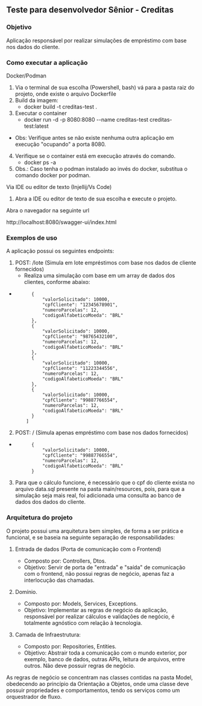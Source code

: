 ## Teste para desenvolvedor Sênior - Creditas

### Objetivo

Aplicação responsável por realizar simulações de empréstimo com base nos dados do cliente.

### Como executar a aplicação

Docker/Podman


1. Via o terminal de sua escolha (Powershell, bash) vá para a pasta raiz do projeto, onde existe o arquivo Dockerfile
2. Build da imagem:
    - docker build -t creditas-test .
3. Executar o container
    - docker run -d -p 8080:8080 --name creditas-test creditas-test:latest
- Obs: Verifique antes se não existe nenhuma outra aplicação em execução "ocupando" a porta 8080.
4. Verifique se o container está em execução através do comando.
    - docker ps -a
5. Obs.: Caso tenha o podman instalado ao invés do docker, substitua o comando docker por podman.

Via IDE ou editor de texto (Injellij/Vs Code)

1. Abra a IDE ou editor de texto de sua escolha e execute o projeto.

Abra o navegador na seguinte url

http://localhost:8080/swagger-ui/index.html

### Exemplos de uso

A aplicação possui os seguintes endpoints:

1. POST: /lote (Simula em lote empréstimos com base nos dados de cliente fornecidos)
    - Realiza uma simulação com base em um array de dados dos clientes, conforme abaixo:

- ```[
        {
            "valorSolicitado": 10000,
            "cpfCliente": "12345678901",
            "numeroParcelas": 12,
            "codigoAlfabeticoMoeda": "BRL"
        },
        {
            "valorSolicitado": 10000,
            "cpfCliente": "98765432100",
            "numeroParcelas": 12,
            "codigoAlfabeticoMoeda": "BRL"
        },
        {
            "valorSolicitado": 10000,
            "cpfCliente": "11223344556",
            "numeroParcelas": 12,
            "codigoAlfabeticoMoeda": "BRL"
        },
        {
            "valorSolicitado": 10000,
            "cpfCliente": "99887766554",
            "numeroParcelas": 12,
            "codigoAlfabeticoMoeda": "BRL"
        }
      ]

2. POST: / (Simula apenas empréstimo com base nos dados fornecidos)

- ```
        {
            "valorSolicitado": 10000,
            "cpfCliente": "99887766554",
            "numeroParcelas": 12,
            "codigoAlfabeticoMoeda": "BRL"
        }

3.  Para que o cálculo funcione, é necessário que o cpf do cliente exista no arquivo data.sql presente na pasta main/resources, pois, para que a simulação seja mais real, foi adicionada uma consulta ao banco de dados dos dados do cliente.

### Arquitetura do projeto

O projeto possui uma arquitetura bem simples, de forma a ser prática e funcional, e se baseia na seguinte separação de responsabilidades:

1. Entrada de dados (Porta de comunicação com o Frontend)
    - Composto por: Controllers, Dtos.
    - Objetivo: Servir de porta de "entrada" e "saída" de comunicação com o frontend, não possui regras de negócio, apenas faz a interlocução das chamadas.

2. Domínio.

    - Composto por: Models, Services, Exceptions.
    - Objetivo: Implementar as regras de negócio da aplicação, responsável por realizar cálculos e validações de negócio, é totalmente agnóstico com relação à tecnologia.

3. Camada de Infraestrutura:

    - Composto por: Repositories, Entities.
    - Objetivo: Abstrair toda a comunicação com o mundo exterior, por exemplo, banco de dados, outras APIs, leitura de arquivos, entre outros. Não deve possuir regras de negócio.

As regras de negócio se concentram nas classes contidas na pasta Model, obedecendo ao princípio da Orientação a Objetos, onde uma classe deve possuir propriedades e comportamentos, tendo os serviços como um orquestrador de fluxo.
